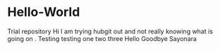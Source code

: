 # Hello-World
Trial repository
Hi I am trying hubgit out and not really knowing what is going on . 
Testing testing
one two three
Hello Goodbye Sayonara
